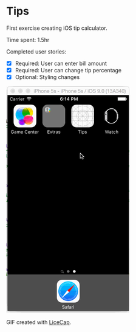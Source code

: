 # Tips

First exercise creating iOS tip calculator.

Time spent: 1.5hr

Completed user stories:

 * [x] Required: User can enter bill amount
 * [x] Required: User can change tip percentage
 * [x] Optional: Styling changes

![Video Walkthrough](Tips.gif)

GIF created with [LiceCap](http://www.cockos.com/licecap/).
